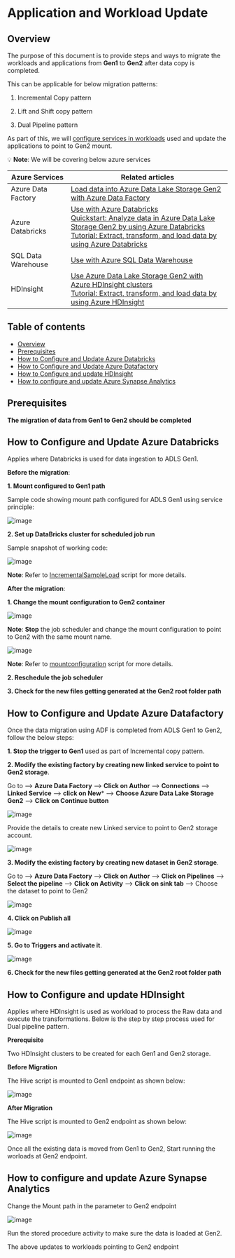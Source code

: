 Application and Workload Update
================================

## Overview

The purpose of this document is to provide steps and ways to migrate the workloads and applications from **Gen1** to **Gen2** after data copy is completed.

This can be applicable for below migration patterns:

1. Incremental Copy pattern

2. Lift and Shift copy pattern

3. Dual Pipeline pattern

 As part of this, we will [configure services in workloads](https://docs.microsoft.com/en-us/azure/storage/blobs/data-lake-storage-supported-azure-services) used and update the applications to point to Gen2 mount.
 
:bulb: **Note**: We will be covering below azure services

  Azure Services           |        Related articles                                                     
  -------------            |   -------------------------------------------------------------------       
 Azure Data Factory        |   [Load data into Azure Data Lake Storage Gen2 with Azure Data Factory](https://docs.microsoft.com/en-us/azure/data-factory/load-azure-data-lake-storage-gen2?toc=%2fazure%2fstorage%2fblobs%2ftoc.json)
 Azure Databricks          |   [Use with Azure Databricks](https://docs.microsoft.com/en-us/azure/databricks/data/data-sources/azure/azure-datalake-gen2) <br> [Quickstart: Analyze data in Azure Data Lake Storage Gen2 by using Azure Databricks](https://docs.microsoft.com/en-us/azure/storage/blobs/data-lake-storage-quickstart-create-databricks-account) <br>                    [Tutorial: Extract, transform, and load data by using Azure Databricks](https://docs.microsoft.com/en-us/azure/azure-databricks/databricks-extract-load-sql-data-warehouse)
 SQL Data Warehouse        |   [Use with Azure SQL Data Warehouse](https://docs.microsoft.com/en-us/azure/data-factory/load-azure-sql-data-warehouse)
 HDInsight                 |   [Use Azure Data Lake Storage Gen2 with Azure HDInsight clusters](https://docs.microsoft.com/en-us/azure/hdinsight/hdinsight-hadoop-use-data-lake-storage-gen2?toc=/azure/storage/blobs/toc.json) <br>  [Tutorial: Extract, transform, and load data by using Azure HDInsight](https://docs.microsoft.com/en-us/azure/storage/blobs/data-lake-storage-tutorial-extract-transform-load-hive)

  
## Table of contents

  
 <!--ts-->
   * [Overview](#overview)
   * [Prerequisites](#prerequisites)
   * [How to Configure and Update Azure Databricks](#how-to-configure-and-update-azure-databricks)
   * [How to Configure and Update Azure Datafactory](#how-to-configure-and-update-azure-datafactory)
   * [How to Configure and update HDInsight](#how-to-configure-and-update-hdinsight)
   * [How to configure and update Azure Synapse Analytics](#how-to-configure-and-update-azure-synapse-analytics)
 <!--te-->
 
 ## Prerequisites
 
 **The migration of data from Gen1 to Gen2 should be completed**
  
 ## How to Configure and Update Azure Databricks
 
 Applies where Databricks is used for data ingestion to ADLS Gen1.
   
 **Before the migration**:
 
 **1. Mount configured to Gen1 path**
 
 Sample code showing mount path configured for ADLS Gen1 using service principle:

 ![image](https://user-images.githubusercontent.com/62353482/79265180-90c91b80-7e4a-11ea-9000-0f86aa7c6ebb.png)

 **2. Set up DataBricks cluster for scheduled job run**
  
 Sample snapshot of working code:
 
 ![image](https://user-images.githubusercontent.com/62353482/83693292-ac2ee800-a5aa-11ea-878e-e8f6d72daf72.png)

  **Note**: Refer to [IncrementalSampleLoad](https://github.com/rukmani-msft/adlsgen1togen2migrationsamples/blob/master/src/Incremental/Application/IncrementSampleLoad.py) script for more details.
 
 **After the migration**:
  
 **1. Change the mount configuration to Gen2 container**
  
  ![image](https://user-images.githubusercontent.com/62353482/79016042-dfad4300-7b22-11ea-97c2-274e533a37e7.png)

  **Note**: **Stop** the job scheduler and change the mount configuration to point to Gen2 with the same mount name.

 ![image](https://user-images.githubusercontent.com/62353482/79009824-49beeb80-7b15-11ea-8d14-ce444f7fd4b8.png)

  **Note**: Refer to [mountconfiguration](https://github.com/rukmani-msft/adlsgen1togen2migrationsamples/blob/master/src/Incremental/Application/MountConfiguration.py) script for more details.
  
 **2. Reschedule the job scheduler**

 **3. Check for the new files getting generated at the Gen2 root folder path**
 

 ## How to Configure and Update Azure Datafactory
 
 Once the data migration using ADF is completed from ADLS Gen1 to Gen2, follow the below steps:
 
  **1. Stop the trigger to Gen1** used as part of Incremental copy pattern.
    
  **2. Modify the existing factory by creating new linked service to point to Gen2 storage**.
  
  Go to --> **Azure Data Factory** --> **Click on Author** --> **Connections** --> **Linked Service** --> **click on New*** --> **Choose Azure Data Lake Storage Gen2** --> **Click on Continue button**

 ![image](https://user-images.githubusercontent.com/62353482/79276321-a3e4e700-7e5c-11ea-9908-b013e2d1e12b.png)


 Provide the details to create new Linked service to point to Gen2 storage account.

![image](https://user-images.githubusercontent.com/62353482/79276405-cd057780-7e5c-11ea-9c31-95dfd26db5b9.png)

  **3. Modify the existing factory by creating new dataset in Gen2 storage**.
   
   Go to --> **Azure Data Factory** --> **Click on Author** --> **Click on Pipelines** --> **Select the pipeline** --> **Click on Activity** --> **Click on sink tab** --> Choose the dataset to point to Gen2 
   
   ![image](https://user-images.githubusercontent.com/62353482/83690089-eeedc180-a5a4-11ea-8a57-28a22822a595.png)


  **4. Click on Publish all**
   
   ![image](https://user-images.githubusercontent.com/62353482/79280406-21145a00-7e65-11ea-8950-bff27882c4de.png)


  **5. Go to Triggers and activate it**.
   
   ![image](https://user-images.githubusercontent.com/62353482/79280526-66388c00-7e65-11ea-895e-915018092b67.png)


   **6. Check for the new files getting generated at the Gen2 root folder path**
  
  ## How to Configure and update HDInsight
  
   Applies where HDInsight is used as workload to process the Raw data and execute the transformations. Below is the step by step process used for Dual pipeline pattern.
  
   **Prerequisite**
   
   Two HDInsight clusters to be created for each Gen1 and Gen2 storage.
 
   **Before Migration**
   
   The Hive script is mounted to Gen1 endpoint as shown below:
   
   ![image](https://user-images.githubusercontent.com/62353482/83672012-74b04380-a58a-11ea-89b6-54564aeb52f5.png)
   
   **After Migration**
   
   The Hive script is mounted to Gen2 endpoint as shown below:
   
   ![image](https://user-images.githubusercontent.com/62353482/83672806-b8f01380-a58b-11ea-8c16-ae0c662d7de6.png)
   
   Once all the existing data is moved from Gen1 to Gen2, Start running the worloads at Gen2 endpoint.
   
  ## How to configure and update Azure Synapse Analytics
   
   Change the Mount path in the parameter to Gen2 endpoint
   
   ![image](https://user-images.githubusercontent.com/62353482/83685147-04f78400-a59d-11ea-8fdb-b319df6ede31.png)
   
   Run the stored procedure activity to make sure the data is loaded at Gen2.
   
   The above updates to workloads pointing to Gen2 endpoint 
   
   

